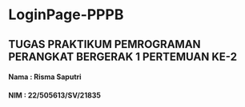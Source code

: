 # LoginPage-PPPB
## TUGAS PRAKTIKUM PEMROGRAMAN PERANGKAT BERGERAK 1 PERTEMUAN KE-2

#### Nama : Risma Saputri
#### NIM : 22/505613/SV/21835
